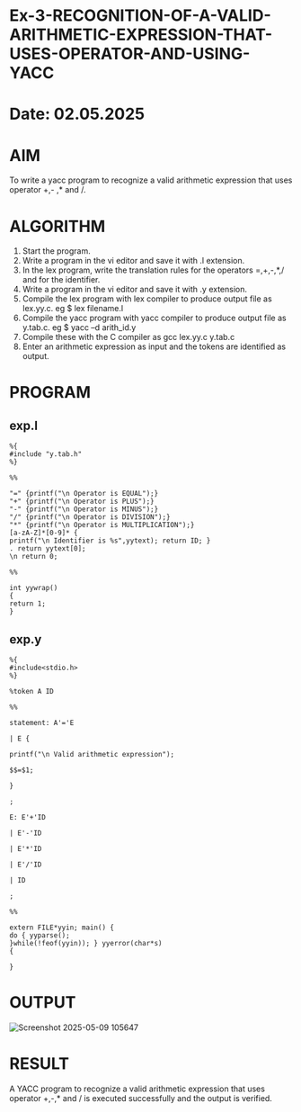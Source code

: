 # Ex-3-RECOGNITION-OF-A-VALID-ARITHMETIC-EXPRESSION-THAT-USES-OPERATOR-AND-USING-YACC
# Date: 02.05.2025
# AIM
To write a yacc program to recognize a valid arithmetic expression that uses operator +,- ,* and /.
# ALGORITHM
1.	Start the program.
2.	Write a program in the vi editor and save it with .l extension.
3.	In the lex program, write the translation rules for the operators =,+,-,*,/ and for the identifier.
4.	Write a program in the vi editor and save it with .y extension.
5.	Compile the lex program with lex compiler to produce output file as lex.yy.c. eg $ lex filename.l
6.	Compile the yacc program with yacc compiler to produce output file as y.tab.c. eg $ yacc –d arith_id.y
7.	Compile these with the C compiler as gcc lex.yy.c y.tab.c
8.	Enter an arithmetic expression as input and the tokens are identified as output.
# PROGRAM
## exp.l
```
%{
#include "y.tab.h"
%}

%%

"=" {printf("\n Operator is EQUAL");} 
"+" {printf("\n Operator is PLUS");}
"-" {printf("\n Operator is MINUS");} 
"/" {printf("\n Operator is DIVISION");}
"*" {printf("\n Operator is MULTIPLICATION");} 
[a-zA-Z]*[0-9]* {
printf("\n Identifier is %s",yytext); return ID; }
. return yytext[0];
\n return 0;

%%

int yywrap()
{
return 1;
}
```
## exp.y
```
%{
#include<stdio.h>
%}

%token A ID

%%

statement: A'='E

| E {

printf("\n Valid arithmetic expression");

$$=$1;

}

;

E: E'+'ID

| E'-'ID

| E'*'ID

| E'/'ID

| ID

;

%%

extern FILE*yyin; main() {
do { yyparse();
}while(!feof(yyin)); } yyerror(char*s)
{

}
```


# OUTPUT
![Screenshot 2025-05-09 105647](https://github.com/user-attachments/assets/4c2cfecf-16ea-4a1a-ace2-b039a548e4af)

# RESULT
A YACC program to recognize a valid arithmetic expression that uses operator +,-,* and / is executed successfully and the output is verified.

